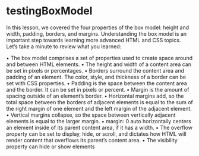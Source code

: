 # testingBoxModel


In this lesson, we covered the four properties of the box model: height and width, padding, borders, and margins. Understanding the box model is an important step towards learning more advanced HTML and CSS topics. Let’s take a minute to review what you learned: 



•	The box model comprises a set of properties used to create space around and between HTML elements.
•	The height and width of a content area can be set in pixels or percentages.
•	Borders surround the content area and padding of an element. The color, style, and thickness of a border can be set with CSS properties.
•	Padding is the space between the content area and the border. It can be set in pixels or percent.
•	Margin is the amount of spacing outside of an element’s border.
•	Horizontal margins add, so the total space between the borders of adjacent elements is equal to the sum of the right margin of one element and the left margin of the adjacent element.
•	Vertical margins collapse, so the space between vertically adjacent elements is equal to the larger margin.
•	margin: 0 auto horizontally centers an element inside of its parent content area, if it has a width.
•	The overflow property can be set to display, hide, or scroll, and dictates how HTML will render content that overflows its parent’s content area.
•	The visibility property can hide or show elements

